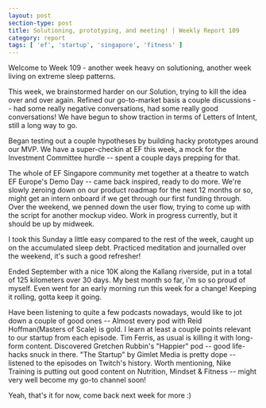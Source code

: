 ```yaml
---
layout: post
section-type: post
title: Solutioning, prototyping, and meeting! | Weekly Report 109
category: report
tags: [ 'ef', 'startup', 'singapore', 'fitness' ]
---
```


Welcome to Week 109 - another week heavy on solutioning, another week living on extreme sleep patterns. 

This week, we brainstormed harder on our Solution, trying to kill the idea over and over again. Refined our go-to-market basis a couple discussions -- had some really negative conversations, had some really good conversations! We have begun to show traction in terms of Letters of Intent, still a long way to go. 

Began testing out a couple hypotheses by building hacky prototypes around our MVP. We have a super-checkin at EF this week, a mock for the Investment Committee hurdle -- spent a couple days prepping for that.

The whole of EF Singapore community met together at a theatre to watch EF Europe's Demo Day -- came back inspired, ready to do more. We're slowly zeroing down on our product roadmap for the next 12 months or so, might get an intern onboard if we get through our first funding through. Over the weekend, we penned down the user flow, trying to come up with the script for another mockup video. Work in progress currently, but it should be up by midweek.

I took this Sunday a little easy compared to the rest of the week, caught up on the accumulated sleep debt. Practiced meditation and journalled over the weekend, it's such a good refresher! 

Ended September with a nice 10K along the Kallang riverside, put in a total of 125 kilometers over 30 days. My best month so far, i'm so so proud of myself. Even went for an early morning run this week for a change! Keeping it rolling, gotta keep it going.

Have been listening to quite a few podcasts nowadays, would like to jot down a couple of good ones -- Almost every pod with Reid Hoffman(Masters of Scale) is gold. I learn at least a couple points relevant to our startup from each episode. Tim Ferris, as usual is killing it with long-form content. Discovered Gretchen Rubbin's "Happier" pod -- good life-hacks snuck in there. "The Startup" by Gimlet Media is pretty dope -- listened to the episodes on Twitch's history. Worth mentioning, Nike Training is putting out good content on Nutrition, Mindset & Fitness -- might very well become my go-to channel soon!

Yeah, that's it for now, come back next week for more :)